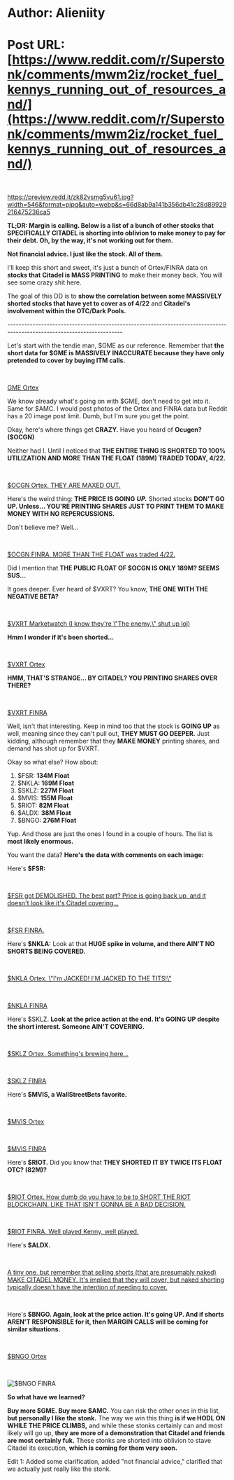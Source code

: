 # Author: Alieniity
# Post URL: [https://www.reddit.com/r/Superstonk/comments/mwm2iz/rocket_fuel_kennys_running_out_of_resources_and/](https://www.reddit.com/r/Superstonk/comments/mwm2iz/rocket_fuel_kennys_running_out_of_resources_and/)


 

&#x200B;

https://preview.redd.it/zk82vsmg5vu61.jpg?width=546&format=pjpg&auto=webp&s=66d8ab9a141b356db41c28d89929216475236ca5

**TL;DR: Margin is calling. Below is a list of a bunch of other stocks that SPECIFICALLY CITADEL is shorting into oblivion to make money to pay for their debt. Oh, by the way, it's not working out for them.**

**Not financial advice. I just like the stock. All of them.**

I'll keep this short and sweet, it's just a bunch of Ortex/FINRA data on **stocks that** **Citadel is MASS PRINTING** to make their money back. You will see some crazy shit here.

The goal of this DD is to **show the correlation between some MASSIVELY shorted stocks that have yet to cover as of 4/22** and **Citadel's involvement within the OTC/Dark Pools.**

\-----------------------------------------------------------------------------------------------------------------------

Let's start with the tendie man, $GME as our reference. Remember that **the short data for $GME is MASSIVELY INACCURATE because they have only pretended to cover by buying ITM calls.**

&#x200B;

[GME Ortex](https://preview.redd.it/fm867xvi5vu61.jpg?width=1719&format=pjpg&auto=webp&s=48701a9a1a47417437217a6310105ccbbdb62103)

We know already what's going on with $GME, don't need to get into it. Same for $AMC. I would post photos of the Ortex and FINRA data but Reddit has a 20 image post limit. Dumb, but I'm sure you get the point.

Okay, here's where things get **CRAZY.** Have you heard of **Ocugen? ($OCGN)**

Neither had I. Until I noticed that **THE ENTIRE THING IS SHORTED TO 100% UTILIZATION AND MORE THAN THE FLOAT (189M) TRADED TODAY, 4/22.**

&#x200B;

[$OCGN Ortex. THEY ARE MAXED OUT.](https://preview.redd.it/v36lkbuk5vu61.jpg?width=1711&format=pjpg&auto=webp&s=6f3b4301bf00da705aa9db70ce2a9d656be8eda0)

Here's the weird thing: **THE PRICE IS GOING** ***UP.*** Shorted stocks **DON'T GO UP. Unless... YOU'RE PRINTING SHARES JUST TO PRINT THEM TO MAKE MONEY WITH NO REPERCUSSIONS.**

Don't believe me? Well...

&#x200B;

[$OCGN FINRA. MORE THAN THE FLOAT was traded 4\/22.](https://preview.redd.it/us7ezvto5vu61.jpg?width=1125&format=pjpg&auto=webp&s=731f526548937e2abc195cb52b210e43f2b94974)

Did I mention that **THE PUBLIC FLOAT OF $OCGN IS ONLY 189M? SEEMS SUS...**

It goes deeper. Ever heard of $VXRT? You know, **THE ONE WITH THE NEGATIVE BETA?**

&#x200B;

[$VXRT Marketwatch \(I know they're \\"The enemy,\\" shut up lol\)](https://preview.redd.it/ure7yeir5vu61.jpg?width=978&format=pjpg&auto=webp&s=9915c45bbb88631f3a16f8c6886d752813227d28)

**Hmm I wonder if it's been shorted...**

&#x200B;

[$VXRT Ortex](https://preview.redd.it/janmdn1u5vu61.jpg?width=1714&format=pjpg&auto=webp&s=6b552d07b4f5b4d11f79c96b5fd2510e9e0885e4)

**HMM, THAT'S STRANGE... BY CITADEL? YOU PRINTING SHARES OVER THERE?**

&#x200B;

[$VXRT FINRA](https://preview.redd.it/lowjb5hv5vu61.jpg?width=1125&format=pjpg&auto=webp&s=ee8fec92aeaffbbd7c92643131517dfeb87e847c)

Well, isn't that interesting. Keep in mind too that the stock is **GOING UP** as well, meaning since they can't pull out, **THEY MUST GO DEEPER.** Just kidding, although remember that they **MAKE MONEY** printing shares, and demand has shot up for $VXRT.

Okay so what else? How about:

1. $FSR: **134M Float**
2. $NKLA: **169M Float**
3. $SKLZ: **227M Float**
4. $MVIS: **155M Float**
5. $RIOT: **82M Float**
6. $ALDX: **38M Float**
7. $BNGO: **276M Float**

Yup. And those are just the ones I found in a couple of hours. The list is **most likely enormous.**

You want the data? **Here's the data with comments on each image:**

Here's **$FSR:**

&#x200B;

[$FSR got DEMOLISHED. The best part? Price is going back up, and it doesn't look like it's Citadel covering...](https://preview.redd.it/qntpq2ox5vu61.jpg?width=1708&format=pjpg&auto=webp&s=e8f9dc14da3bb320ff11a136353563c0a30f6f8c)

&#x200B;

[$FSR FINRA. ](https://preview.redd.it/m7jihl336vu61.jpg?width=1132&format=pjpg&auto=webp&s=e52450e81e439faa8f745ffa8cd56f606a0fa2e0)

Here's **$NKLA:** Look at that **HUGE spike in volume, and there AIN'T NO SHORTS BEING COVERED.**

&#x200B;

[$NKLA Ortex. \\"I'm JACKED! I'M JACKED TO THE TITS!\\"](https://preview.redd.it/de6tef166vu61.jpg?width=1719&format=pjpg&auto=webp&s=dfed87f6aa0c4d770ddd11321a8034e2003aeff7)

&#x200B;

[$NKLA FINRA](https://preview.redd.it/a9dlrnx76vu61.jpg?width=1135&format=pjpg&auto=webp&s=cd0ba2a4b0e2f1580cc1a9431514eb4c280ed55e)

Here's $SKLZ. **Look at the price action at the end. It's GOING UP despite the short interest. Someone AIN'T COVERING.**

&#x200B;

[$SKLZ Ortex. Something's brewing here...](https://preview.redd.it/z78x3cw96vu61.jpg?width=1719&format=pjpg&auto=webp&s=08e436cdfcbaed19a79fcf65a269e5c894bc970f)

&#x200B;

[$SKLZ FINRA](https://preview.redd.it/2jor3ekb6vu61.jpg?width=1123&format=pjpg&auto=webp&s=03609039eade6db33f0c389075711ca75ef32298)

Here's **$MVIS, a WallStreetBets favorite.**

&#x200B;

[$MVIS Ortex](https://preview.redd.it/siwo0dud6vu61.jpg?width=1720&format=pjpg&auto=webp&s=33706ffd91d59270f261e69a3a3d63db92bb7f49)

&#x200B;

[$MVIS FINRA](https://preview.redd.it/2sgq1itf6vu61.jpg?width=1131&format=pjpg&auto=webp&s=cf779022209ab3996c687738fca1255d480fd921)

Here's **$RIOT.** Did you know that **THEY SHORTED IT BY TWICE ITS FLOAT OTC? (82M)?**

&#x200B;

[$RIOT Ortex. How dumb do you have to be to SHORT THE RIOT BLOCKCHAIN. LIKE THAT ISN'T GONNA BE A BAD DECISION.](https://preview.redd.it/1qys7unh6vu61.jpg?width=1716&format=pjpg&auto=webp&s=3ba26118eb5f8204d0de2280e181727ce7802a0a)

&#x200B;

[$RIOT FINRA. Well played Kenny, well played.](https://preview.redd.it/eyp9sqqj6vu61.jpg?width=1126&format=pjpg&auto=webp&s=08457f4dbe1e32504449039743d0d8c9aef568a7)

Here's **$ALDX.**

&#x200B;

[A tiny one, but remember that selling shorts \(that are presumably naked\) MAKE CITADEL MONEY. It's implied that they will cover, but naked shorting typically doesn't have the intention of needing to cover.](https://preview.redd.it/amijboyl6vu61.jpg?width=1708&format=pjpg&auto=webp&s=187fcbf1c51f4ff799d7c48b5814fcdf4fd27a78)

&#x200B;

Here's **$BNGO. Again, look at the price action. It's going UP. And if shorts AREN'T RESPONSIBLE for it, then MARGIN CALLS will be coming for similar situations.**

&#x200B;

[$BNGO Ortex](https://preview.redd.it/qy42t2tr6vu61.jpg?width=1705&format=pjpg&auto=webp&s=0515dbe5a840b7aa7dbd83ecfc54bee3d020548d)

&#x200B;

![$BNGO FINRA](https://preview.redd.it/ux2o97ut6vu61.jpg?width=1126&format=pjpg&auto=webp&s=d51f8946dbff54d787e428462b9d03a1fefac655)

**So what have we learned?**

**Buy more $GME. Buy more $AMC.** You can risk the other ones in this list, **but personally I like the stonk.** The way we win this thing **is if we HODL ON WHILE THE PRICE CLIMBS,** and while these stonks certainly can and most likely will go up, **they are more of a demonstration that Citadel and friends are most certainly fuk.** These stonks are shorted into oblivion to stave Citadel its execution, **which is coming for them very soon.**

Edit 1: Added some clarification, added "not financial advice," clarified that we actually just really like the stonk.
